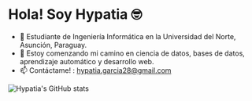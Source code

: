 # Hola! Soy Hypatia 🤓

- 🔭 Estudiante de Ingeniería Informática en la Universidad del Norte, Asunción, Paraguay.
- 🌱 Estoy comenzando mi camino en ciencia de datos, bases de datos, aprendizaje automático y desarrollo web.
- 📫 Contáctame! : hypatia.garcia28@gmail.com

![Hypatia's GitHub stats](https://github-readme-stats.vercel.app/api?username=hypatiagarcia&show_icons=true&theme=dracula)
